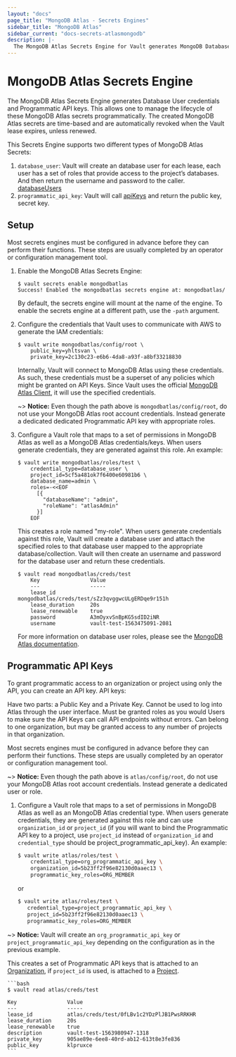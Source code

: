 ```yaml
---
layout: "docs"
page_title: "MongoDB Atlas - Secrets Engines"
sidebar_title: "MongoDB Atlas"
sidebar_current: "docs-secrets-atlasmongodb"
description: |-
  The MongoDB Atlas Secrets Engine for Vault generates MongoDB Database User Credentials and Programmatic API Keys dynamically.
---
```


# MongoDB Atlas Secrets Engine

The MongoDB Atlas Secrets Engine generates Database User credentials and Programmatic API keys. 
This allows one to manage the lifecycle of these MongoDB Atlas secrets programmatically. The 
created MongoDB Atlas secrets are time-based and are automatically revoked when the Vault lease expires, unless renewed.

This Secrets Engine supports two different types of MongoDB Atlas Secrets:

1. `database_user`: Vault will create an database user for each lease, each user has a set of roles
   that provide access to the project’s databases. And then return the username and password to the
   caller. 
   [databaseUsers](https://docs.atlas.mongodb.com/reference/api/database-users/)
2. `programmatic_api_key`: Vault will call
   [apiKeys](https://docs.atlas.mongodb.com/reference/api/apiKeys-orgs-create-one/)
   and return the public key, secret key.

## Setup

Most secrets engines must be configured in advance before they can perform their
functions. These steps are usually completed by an operator or configuration
management tool.

1. Enable the MongoDB Atlas Secrets Engine:

    ```text
    $ vault secrets enable mongodbatlas
    Success! Enabled the mongodbatlas secrets engine at: mongodbatlas/
    ```

    By default, the secrets engine will mount at the name of the engine. To
    enable the secrets engine at a different path, use the `-path` argument.

1. Configure the credentials that Vault uses to communicate with AWS to generate
the IAM credentials:

    ```text
    $ vault write mongodbatlas/config/root \
        public_key=yhltsvan \
        private_key=2c130c23-e6b6-4da8-a93f-a8bf33218830
    ```

    Internally, Vault will connect to MongoDB Atlas using these credentials. As such,
    these credentials must be a superset of any policies which might be granted
    on API Keys. Since Vault uses the official [MongoDB Atlas Client](https://github.com/mongodb/go-client-mongodb-atlas), it will use the specified credentials. 

    ~> **Notice:** Even though the path above is `mongodbatlas/config/root`, do not use
    your MongoDB Atlas root account credentials. Instead generate a dedicated dedicated  Programmatic API key with appropriate roles.

1. Configure a Vault role that maps to a set of permissions in MongoDB Atlas as well as 
   a MongoDB Atlas credentials/keys. When users generate credentials, they are generated
   against this role. An example:

    ```text
    $ vault write mongodbatlas/roles/test \
        credential_type=database_user \
        project_id=5cf5a481ok7f6400e60981b6 \
        database_name=admin \
        roles=-<<EOF
          [{
            "databaseName": "admin",
            "roleName": "atlasAdmin"
          }]
        EOF
    ```

    This creates a role named "my-role". When users generate credentials against
    this role, Vault will create a database user and attach the specified roles to that
    database user mapped to the appropriate database/collection. Vault will then create 
    an username and password for the database user and return these credentials.

    ```text
    $ vault read mongodbatlas/creds/test
        Key                Value
        ---                -----
        lease_id           mongodbatlas/creds/test/sZz3qvggwcULgERDqe9r151h
        lease_duration     20s
        lease_renewable    true
        password           A3mOyxvSnBpKG5sdID2iNR
        username           vault-test-1563475091-2081
    ```

    For more information on database user roles, please see the
    [MongoDB Atlas documentation](https://docs.atlas.mongodb.com/reference/api/database-users-create-a-user/).

## Programmatic API Keys
  To grant programmatic access to an organization or project using only the API, you can create an API key. API keys:

  Have two parts: a Public Key and a Private Key.
  Cannot be used to log into Atlas through the user interface.
  Must be granted roles as you would Users to make sure the API Keys can call API endpoints without errors.
  Can belong to one organization, but may be granted access to any number of projects in that organization.


  Most secrets engines must be configured in advance before they can perform their
  functions. These steps are usually completed by an operator or configuration
  management tool.


  ~> **Notice:** Even though the path above is `atlas/config/root`, do not use
  your MongoDB Atlas root account credentials. Instead generate a dedicated user or
  role.


1. Configure a Vault role that maps to a set of permissions in MongoDB Atlas as well as an
   MongoDB Atlas credential type. When users generate credentials, they are generated
   against this role and can use `organization_id` or `project_id` (if you will want to bind the Programmatic API key to a project, use `project_id` instead of `organization_id` and `credential_type` should be project_programmatic_api_key). An example:

    ```bash
    $ vault write atlas/roles/test \
        credential_type=org_programmatic_api_key \
        organization_id=5b23ff2f96e82130d0aaec13 \
        programmatic_key_roles=ORG_MEMBER
    ```

    or

     ```bash
    $ vault write atlas/roles/test \
        credential_type=project_programmatic_api_key \
        project_id=5b23ff2f96e82130d0aaec13 \
        programmatic_key_roles=ORG_MEMBER
    ```

  ~> **Notice:**  Vault will create an `org_programmatic_api_key` or `project_programmatic_api_key` depending on the configuration as in the previous example.

   This creates a set of Programmatic API keys that is attached to an [Organization](https://docs.atlas.mongodb.com/configure-api-access/#view-the-details-of-an-api-key-in-an-organization), if `project_id` is used, is attached to a [Project](https://docs.atlas.mongodb.com/configure-api-access/#manage-programmatic-access-to-a-project).

    ```bash 
    $ vault read atlas/creds/test

    Key                Value
    ---                -----
    lease_id           atlas/creds/test/0fLBv1c2YDzPlJB1PwsRRKHR
    lease_duration     20s
    lease_renewable    true
    description        vault-test-1563980947-1318
    private_key        905ae89e-6ee8-40rd-ab12-613t8e3fe836
    public_key         klpruxce
    ```

